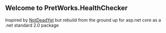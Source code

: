 ## Welcome to PretWorks.HealthChecker

Inspired by [NotDeadYet](https://github.com/NotDeadYetContributors/NotDeadYet) but rebuild from the ground up for asp.net core as a .net standard 2.0 package
